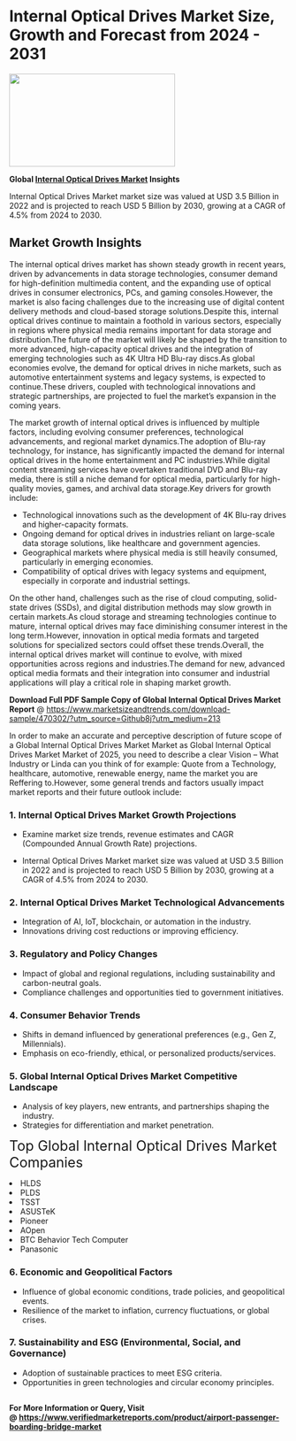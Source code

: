 <H1>Internal Optical Drives Market Size, Growth and Forecast from 2024 - 2031</H1><img class="aligncenter size-medium wp-image-584254" src="https://thirdeyenews.in/wp-content/uploads/2024/09/Global-Market-Research-300x168.jpeg" alt="" width="300" height="168" /><p><strong>Global&nbsp;<a href="https://www.marketsizeandtrends.com/download-sample/470302/?utm_source=Github8j?utm_medium=213">Internal Optical Drives Market</a> Insights</strong></p><p>Internal Optical Drives Market market size was valued at USD 3.5 Billion in 2022 and is projected to reach USD 5 Billion by 2030, growing at a CAGR of 4.5% from 2024 to 2030.</p><p><h2>Market Growth Insights</h2> <p>The internal optical drives market has shown steady growth in recent years, driven by advancements in data storage technologies, consumer demand for high-definition multimedia content, and the expanding use of optical drives in consumer electronics, PCs, and gaming consoles.However, the market is also facing challenges due to the increasing use of digital content delivery methods and cloud-based storage solutions.Despite this, internal optical drives continue to maintain a foothold in various sectors, especially in regions where physical media remains important for data storage and distribution.The future of the market will likely be shaped by the transition to more advanced, high-capacity optical drives and the integration of emerging technologies such as 4K Ultra HD Blu-ray discs.As global economies evolve, the demand for optical drives in niche markets, such as automotive entertainment systems and legacy systems, is expected to continue.These drivers, coupled with technological innovations and strategic partnerships, are projected to fuel the market’s expansion in the coming years.</p> <p>The market growth of internal optical drives is influenced by multiple factors, including evolving consumer preferences, technological advancements, and regional market dynamics.The adoption of Blu-ray technology, for instance, has significantly impacted the demand for internal optical drives in the home entertainment and PC industries.While digital content streaming services have overtaken traditional DVD and Blu-ray media, there is still a niche demand for optical media, particularly for high-quality movies, games, and archival data storage.Key drivers for growth include: <ul> <li>Technological innovations such as the development of 4K Blu-ray drives and higher-capacity formats.</li> <li>Ongoing demand for optical drives in industries reliant on large-scale data storage solutions, like healthcare and government agencies.</li> <li>Geographical markets where physical media is still heavily consumed, particularly in emerging economies.</li> <li>Compatibility of optical drives with legacy systems and equipment, especially in corporate and industrial settings.</li> </ul> On the other hand, challenges such as the rise of cloud computing, solid-state drives (SSDs), and digital distribution methods may slow growth in certain markets.As cloud storage and streaming technologies continue to mature, internal optical drives may face diminishing consumer interest in the long term.However, innovation in optical media formats and targeted solutions for specialized sectors could offset these trends.Overall, the internal optical drives market will continue to evolve, with mixed opportunities across regions and industries.The demand for new, advanced optical media formats and their integration into consumer and industrial applications will play a critical role in shaping market growth.</p> <p><span class=""><strong>Download Full PDF Sample Copy of Global Internal Optical Drives Market Report</strong> @ <a href="https://www.marketsizeandtrends.com/download-sample/470302/?utm_source=Github8j?utm_medium=213" target="_blank">https://www.marketsizeandtrends.com/download-sample/470302/?utm_source=Github8j?utm_medium=213</a></span></p><p>In order to make an accurate and perceptive description of future scope of a Global&nbsp;Internal Optical Drives Market Market as Global&nbsp;Internal Optical Drives Market Market of 2025, you need to describe a clear Vision &ndash; What Industry or Linda can you think of for example: Quote from a Technology, healthcare, automotive, renewable energy, name the market you are Reffering to.However, some general trends and factors usually impact market reports and their future outlook include:</p><h3>1.&nbsp;<strong>Internal Optical Drives Market Growth Projections</strong></h3><ul><li>Examine market size trends, revenue estimates and CAGR (Compounded Annual Growth Rate) projections.</li><li><p>Internal Optical Drives Market market size was valued at USD 3.5 Billion in 2022 and is projected to reach USD 5 Billion by 2030, growing at a CAGR of 4.5% from 2024 to 2030.</p></li></ul><h3>2.&nbsp;<strong>Internal Optical Drives Market Technological Advancements</strong></h3><ul><li>Integration of AI, IoT, blockchain, or automation in the industry.</li><li>Innovations driving cost reductions or improving efficiency.</li></ul><h3>3.&nbsp;<strong>Regulatory and Policy Changes</strong></h3><ul><li>Impact of global and regional regulations, including sustainability and carbon-neutral goals.</li><li>Compliance challenges and opportunities tied to government initiatives.</li></ul><h3>4.&nbsp;<strong>Consumer Behavior Trends</strong></h3><ul><li>Shifts in demand influenced by generational preferences (e.g., Gen Z, Millennials).</li><li>Emphasis on eco-friendly, ethical, or personalized products/services.</li></ul><h3>5.&nbsp;<strong>Global Internal Optical Drives Market Competitive Landscape</strong></h3><ul><li>Analysis of key players, new entrants, and partnerships shaping the industry.</li><li>Strategies for differentiation and market penetration.</li></ul><p data-pm-slice="1 1 []"><span style="color: inherit; font-family: inherit; font-size: 25px;">Top Global Internal Optical Drives Market Companies</span></p><div class="" data-test-id=""><p><li>HLDS</li><li> PLDS</li><li> TSST</li><li> ASUSTeK</li><li> Pioneer</li><li> AOpen</li><li> BTC Behavior Tech Computer</li><li> Panasonic</li></p></div><h3>6.&nbsp;<strong>Economic and Geopolitical Factors</strong></h3><ul><li>Influence of global economic conditions, trade policies, and geopolitical events.</li><li>Resilience of the market to inflation, currency fluctuations, or global crises.</li></ul><h3>7.&nbsp;<strong>Sustainability and ESG (Environmental, Social, and Governance)</strong></h3><ul><li>Adoption of sustainable practices to meet ESG criteria.</li><li>Opportunities in green technologies and circular economy principles.</li></ul><h2><strong style="font-size: 14px;">For More Information or Query, Visit @&nbsp;</strong><a style="background-color: #ffffff; font-size: 14px;" href="https://www.marketsizeandtrends.com/report/internal-optical-drives-market/" target="_blank">https://www.verifiedmarketreports.com/product/airport-passenger-boarding-bridge-market</a></h2>